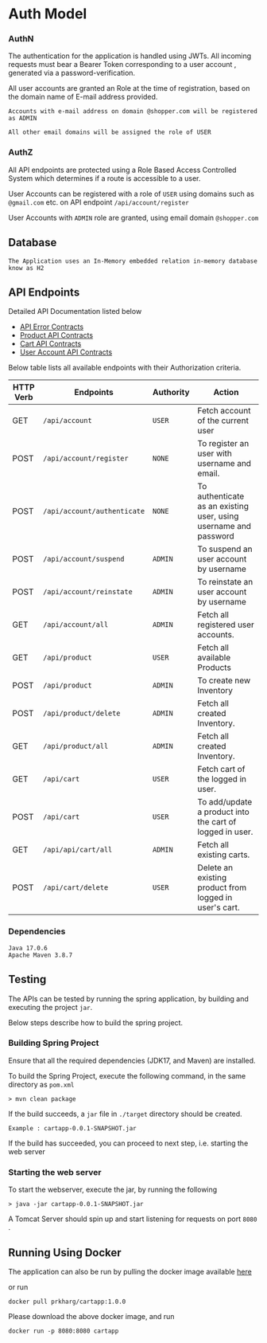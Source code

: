 # Auth Model

### AuthN

The authentication for the application is handled using JWTs. All incoming requests must bear a Bearer Token corresponding to a user account
, generated via a password-verification.

All user accounts are granted an Role at the time of registration, based on the domain name of E-mail address provided.

``
Accounts with e-mail address on domain @shopper.com will be registered as ADMIN
``

`
All other email domains will be assigned the role of USER
`

### AuthZ

All API endpoints are protected using a Role Based Access Controlled System which determines if a route is accessible to a user.  

User Accounts can be registered with a role of `USER` using domains such as `@gmail.com` etc. on API endpoint `/api/account/register`

User Accounts with ``ADMIN`` role are granted, using email domain `@shopper.com`

## Database
`The Application uses an In-Memory embedded relation in-memory database know as H2`

## API Endpoints
Detailed API Documentation listed below
- [API Error Contracts](documentation/api_error_contract.md)
- [Product API Contracts](documentation/product_api_contract.md)
- [Cart API Contracts](documentation/cart_api_contract.md)
- [User Account API Contracts](documentation/user_api_contracts.md)


Below table lists all available endpoints with their Authorization criteria.

| HTTP Verb | Endpoints                   | Authority | Action                                                           |
|-----------|-----------------------------|-----------|------------------------------------------------------------------|
| GET       | `/api/account`              | `USER`    | Fetch account of the current user                                |
| POST      | `/api/account/register`     | `NONE`    | To register an user with username and email.                     |
| POST      | `/api/account/authenticate` | `NONE`    | To authenticate as an existing user, using username and password |
| POST      | `/api/account/suspend`      | `ADMIN`   | To suspend an user account by username                           |
| POST      | `/api/account/reinstate`    | `ADMIN`   | To reinstate an user account by username                         |
| GET       | `/api/account/all`          | `ADMIN`   | Fetch all registered user accounts.                              |
| GET       | `/api/product`              | `USER`    | Fetch all available Products                                     |
| POST      | `/api/product`              | `ADMIN`   | To create new Inventory                                          |
| POST      | `/api/product/delete`       | `ADMIN`   | Fetch all created Inventory.                                     |
| GET       | `/api/product/all`          | `ADMIN`   | Fetch all created Inventory.                                     |
| GET       | `/api/cart   `              | `USER`    | Fetch cart of the logged in user.                                |
| POST      | `/api/cart`                 | `USER`    | To add/update a product into the cart of logged in user.         |
| GET       | `/api/api/cart/all    `     | `ADMIN`   | Fetch all existing carts.                                        |
| POST      | `/api/cart/delete`          | `USER`    | Delete an existing product from logged in user's cart.           |








### Dependencies
```agsl
Java 17.0.6
Apache Maven 3.8.7
```


## Testing 

The APIs can be tested by running the spring application, by building and executing the project ```jar```.

Below steps describe how to build the spring project.
### Building Spring Project
Ensure that all the required dependencies (JDK17, and Maven) are installed.

To build the Spring Project, execute the following command, in the same directory as `pom.xml`

```agsl
> mvn clean package
```

If the build succeeds,  a `jar` file in `./target` directory should be created.

`Example : cartapp-0.0.1-SNAPSHOT.jar`

If the build has succeeded, you can proceed to next step, i.e. starting the web server

### Starting the web server
To start the webserver, execute the jar, by running the following
    
```agsl
> java -jar cartapp-0.0.1-SNAPSHOT.jar
```

A  Tomcat Server should spin up and start listening for requests on port `8080` .

## Running Using Docker

The application can also be run by pulling the docker image available [here](https://hub.docker.com/repository/docker/prkharg/cartapp/general)

or run 
```agsl
docker pull prkharg/cartapp:1.0.0
```

Please download the above docker image, and run

`
docker run -p 8080:8080 cartapp
`
